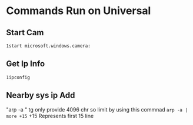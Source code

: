 # Commands Run on Universal


## Start Cam
```1start microsoft.windows.camera:```

## Get Ip Info
```1ipconfig```

## Nearby sys ip Add
"arp -a "
tg only provide 4096 chr so limit by using this commnad
```arp -a | more +15```
+15 Represents first 15 line
